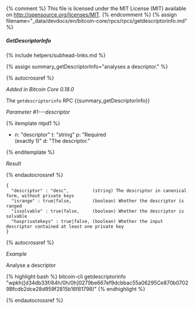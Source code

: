 {% comment %}
This file is licensed under the MIT License (MIT) available on
http://opensource.org/licenses/MIT.
{% endcomment %}
{% assign filename="_data/devdocs/en/bitcoin-core/rpcs/rpcs/getdescriptorinfo.md" %}

##### GetDescriptorInfo
{% include helpers/subhead-links.md %}

{% assign summary_getDescriptorInfo="analyses a descriptor." %}

{% autocrossref %}

*Added in Bitcoin Core 0.18.0*

The `getdescriptorinfo` RPC {{summary_getDescriptorInfo}}

*Parameter #1---descriptor*

{% itemplate ntpd1 %}
- n: "descriptor"
  t: "string"
  p: "Required<br>(exactly 1)"
  d: "The descriptor."

{% enditemplate %}

*Result*

{% endautocrossref %}

    {
      "descriptor" : "desc",         (string) The descriptor in canonical form, without private keys
      "isrange" : true|false,        (boolean) Whether the descriptor is ranged
      "issolvable" : true|false,     (boolean) Whether the descriptor is solvable
      "hasprivatekeys" : true|false, (boolean) Whether the input descriptor contained at least one private key
    }

{% autocrossref %}

*Example*

Analyse a descriptor

{% highlight bash %}
bitcoin-cli getdescriptorinfo "wpkh([d34db33f/84h/0h/0h]0279be667ef9dcbbac55a06295Ce870b07029Bfcdb2dce28d959f2815b16f81798)"
{% endhighlight %}

{% endautocrossref %}
